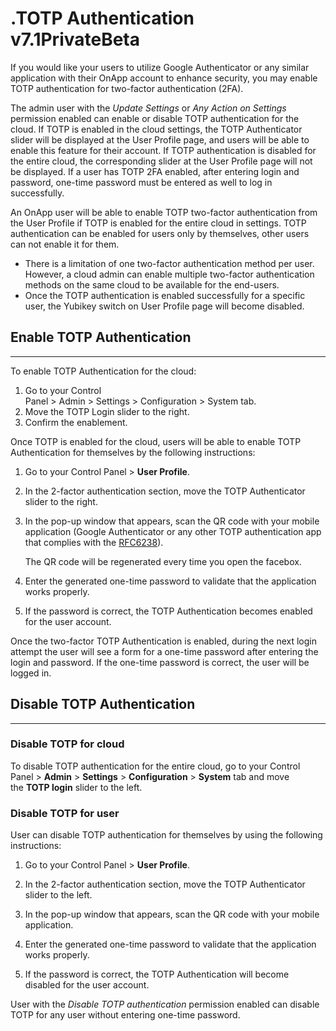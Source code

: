 # .TOTP Authentication v7.1PrivateBeta

If you would like your users to utilize Google Authenticator or any similar application with their OnApp account to enhance security, you may enable TOTP authentication for two-factor authentication (2FA).

The admin user with the *Update Settings* or *Any Action on Settings* permission enabled can enable or disable TOTP authentication for the cloud. If TOTP is enabled in the cloud settings, the TOTP Authenticator slider will be displayed at the User Profile page, and users will be able to  enable this feature for their account. If TOTP authentication is disabled for the entire cloud, the corresponding slider at the User Profile page will not be displayed. If a user has TOTP 2FA enabled, after entering login and password, one-time password must be entered as well to log in successfully.

An OnApp user will be able to enable TOTP two-factor authentication from the User Profile if TOTP is enabled for the entire cloud in settings. TOTP authentication can be enabled for users only by themselves, other users can not enable it for them. 

-   There is a limitation of one two-factor authentication method per user.  However, a cloud admin can enable multiple two-factor authentication methods on the same cloud to be available for the end-users.
-   Once the TOTP authentication is enabled successfully for a specific user, the Yubikey switch on User Profile page will become disabled.

## Enable TOTP Authentication

------------------------------------------------------------------------

To enable TOTP Authentication for the cloud:

1.  Go to your Control Panel &gt; Admin &gt; Settings &gt; Configuration &gt; System tab.
2.  Move the TOTP Login slider to the right.
3.  Confirm the enablement.

Once TOTP is enabled for the cloud, users will be able to enable TOTP Authentication for themselves by the following instructions:

1.  Go to your Control Panel &gt; **User Profile**.
2.  In the 2-factor authentication section, move the TOTP Authenticator slider to the right.  
3.  In the pop-up window that appears, scan the QR code with your mobile application (Google Authenticator or any other TOTP authentication app that complies with the [RFC6238](https://tools.ietf.org/html/rfc6238)). 

    The QR code will be regenerated every time you open the facebox.

4.  Enter the generated one-time password to validate that the application works properly.
5.  If the password is correct, the TOTP Authentication becomes enabled for the user account.

Once the two-factor TOTP Authentication is enabled, during the next login attempt the user will see a form for a one-time password after entering the login and password. If the one-time password is correct, the user will be logged in.

## Disable TOTP Authentication

------------------------------------------------------------------------

### Disable TOTP for cloud

To disable TOTP authentication for the entire cloud, go to your Control Panel &gt; **Admin** &gt; **Settings** &gt; **Configuration** &gt; **System** tab and move the **TOTP login** slider to the left.

### Disable TOTP for user

User can disable TOTP authentication for themselves by using the following instructions:

1.  Go to your Control Panel &gt; **User Profile**.
2.  In the 2-factor authentication section, move the TOTP Authenticator slider to the left.  
3.  In the pop-up window that appears, scan the QR code with your mobile application.

4.  Enter the generated one-time password to validate that the application works properly.
5.  If the password is correct, the TOTP Authentication will become disabled for the user account.

User with the *Disable TOTP authentication* permission enabled can disable TOTP for any user without entering one-time password.


